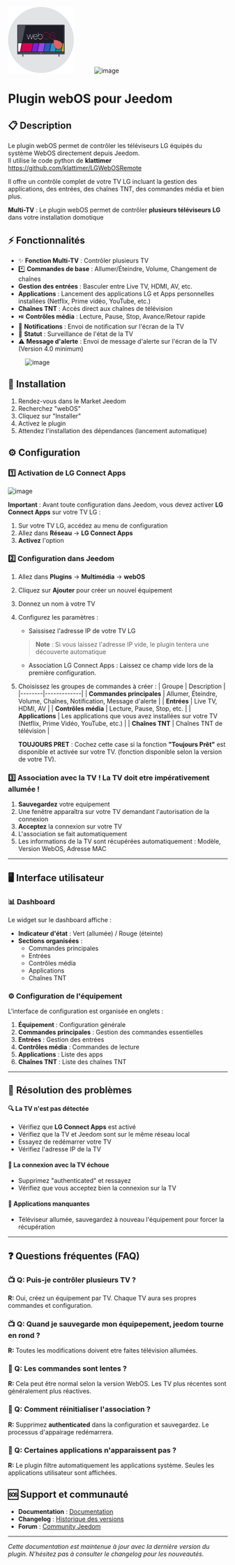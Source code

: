 <img src="./images/webOS_icon.png" 
     alt="webOS_icon" 
     style="width:30%; height:auto;" /> 
&nbsp;&nbsp;&nbsp;&nbsp;&nbsp;&nbsp;&nbsp;&nbsp;&nbsp;&nbsp;
<img src="https://github.com/user-attachments/assets/01deb7fa-6b1c-4a43-afdb-e1ea276d6f5f" 
     alt="image" 
     style="width:45%; height:auto;" />


# Plugin webOS pour Jeedom

## 📋 Description

Le plugin webOS permet de contrôler les téléviseurs LG équipés du système WebOS directement depuis Jeedom.  
Il utilise le code python de **klattimer** https://github.com/klattimer/LGWebOSRemote

Il offre un contrôle complet de votre TV LG incluant la gestion des applications, des entrées, des chaînes TNT, des commandes média et bien plus.

**Multi-TV** : Le plugin webOS permet de contrôler **plusieurs téléviseurs LG** dans votre installation domotique

## ⚡ Fonctionnalités

- ✨ **Fonction Multi-TV** : Contrôler plusieurs TV
- *️⃣ **Commandes de base** : Allumer/Éteindre, Volume, Changement de chaînes
-  **Gestion des entrées** : Basculer entre Live TV, HDMI, AV, etc.
-  **Applications** : Lancement des applications LG et Apps personnelles installées (Netflix, Prime vidéo, YouTube, etc.)
-  **Chaînes TNT** : Accès direct aux chaînes de télévision
- ⏯️ **Contrôles média** : Lecture, Pause, Stop, Avance/Retour rapide
- 💬 **Notifications** : Envoi de notification sur l'écran de la TV
- 🔄 **Statut** : Surveillance de l'état de la TV
- ⚠️ **Message d'alerte** : Envoi de message d'alerte sur l'écran de la TV (Version 4.0 minimum)


&nbsp;&nbsp;&nbsp;&nbsp;&nbsp;&nbsp;&nbsp;&nbsp;&nbsp;&nbsp;<img src="https://github.com/user-attachments/assets/2cca607e-4b15-405c-abc8-88589e50ab36" 
     alt="image" 
     style="width:45%; height:auto;" />

## 🚀 Installation

1. Rendez-vous dans le Market Jeedom
2. Recherchez "webOS" 
3. Cliquez sur "Installer"
4. Activez le plugin
5. Attendez l'installation des dépendances (lancement automatique)

## ⚙️ Configuration

  ### 1️⃣ Activation de LG Connect Apps  
  
<img src="https://github.com/user-attachments/assets/a17c6726-2efc-401d-a6e5-33d343ed99e5" 
     alt="image" 
     style="width:30%; height:auto;" />

  **Important** : Avant toute configuration dans Jeedom, vous devez activer **LG Connect Apps** sur votre TV LG :

  1. Sur votre TV LG, accédez au menu de configuration
  2. Allez dans **Réseau** → **LG Connect Apps**
  3. **Activez** l'option

  ### 2️⃣ Configuration dans Jeedom

  1. Allez dans **Plugins** → **Multimédia** → **webOS**
  2. Cliquez sur **Ajouter** pour créer un nouvel équipement
  3. Donnez un nom à votre TV
  4. Configurez les paramètres :
     - Saissisez l'adresse IP de votre TV LG
     > **Note** : Si vous laissez l'adresse IP vide, le plugin tentera une découverte automatique
     - Association LG Connect Apps : Laissez ce champ vide lors de la première configuration.
  5. Choisissez les groupes de commandes à créer :
     | Groupe | Description |
     |--------|-------------|
     | **Commandes principales** | Allumer, Éteindre, Volume, Chaînes, Notification, Message d'alerte |
     | **Entrées** | Live TV, HDMI, AV  |
     | **Contrôles média** | Lecture, Pause, Stop, etc. |
     | **Applications** | Les applications que vous avez installées sur votre TV (Netflix, Prime Vidéo, YouTube, etc.) |
     | **Chaînes TNT** | Chaînes TNT de télévision |

      **TOUJOURS PRET** : Cochez cette case si la fonction **"Toujours Prêt"** est disponible et activée sur votre TV.
      (fonction disponible selon la version de votre TV).

  ### 3️⃣ Association avec la TV ! La TV doit etre impérativement allumée !

  1. **Sauvegardez** votre equipement
  2. Une fenêtre apparaîtra sur votre TV demandant l'autorisation de la connexion
  3. **Acceptez** la connexion sur votre TV
  4. L'association se fait automatiquement
  5. Les informations de la TV sont récupérées automatiquement : Modèle, Version WebOS, Adresse MAC

---

  ## 🖥️ Interface utilisateur

  ### 📊 Dashboard

  Le widget sur le dashboard affiche :
  - **Indicateur d'état** : Vert (allumée) / Rouge (éteinte)
  - **Sections organisées** :
    - Commandes principales
    - Entrées
    - Contrôles média
    - Applications
    - Chaînes TNT

  ### ⚙️ Configuration de l'équipement 

  L'interface de configuration est organisée en onglets :

  1. **Équipement** : Configuration générale
  2. **Commandes principales** : Gestion des commandes essentielles
  3. **Entrées** : Gestion des entrées
  4. **Contrôles média** : Commandes de lecture
  5. **Applications** : Liste des apps
  6. **Chaînes TNT** : Liste des chaînes TNT


---
## 🔧 Résolution des problèmes

  #### 🔍 La TV n'est pas détectée
  - Vérifiez que **LG Connect Apps** est activé
  - Vérifiez que la TV et Jeedom sont sur le même réseau local
  - Essayez de redémarrer votre TV
  - Vérifiez l'adresse IP de la TV

  #### 🔗 La connexion avec la TV échoue
  - Supprimez "authenticated" et ressayez
  - Vérifiez que vous acceptez bien la connexion sur la TV

  #### 📱 Applications manquantes
  - Téléviseur allumée, sauvegardez à nouveau l'équipement pour forcer la récupération

---

## ❓ Questions fréquentes (FAQ)

### 📺 Q: Puis-je contrôler plusieurs TV ?
**R:** Oui, créez un équipement par TV. Chaque TV aura ses propres commandes et configuration.

### 📺 Q: Quand je sauvegarde mon équipepement, jeedom tourne en rond ?
**R:** Toutes les modifications doivent etre faites télévision allumées.

### 🐌 Q: Les commandes sont lentes ?
**R:** Cela peut être normal selon la version WebOS. Les TV plus récentes sont généralement plus réactives.

### 🔄 Q: Comment réinitialiser l'association ?
**R:** Supprimez **authenticated** dans la configuration et sauvegardez. Le processus d'appairage redémarrera.

### 📱 Q: Certaines applications n'apparaissent pas ?
**R:** Le plugin filtre automatiquement les applications système. Seules les applications utilisateur sont affichées.

## 🆘 Support et communauté

- **Documentation** : [Documentation ](https://didier3l.github.io/webOS-Documentation/)
- **Changelog** : [Historique des versions](https://didier3l.github.io/webOS-Documentation/changelog)
- **Forum** : [Community Jeedom](https://community.jeedom.com/tag/plugin-webOS)

---

*Cette documentation est maintenue à jour avec la dernière version du plugin. N'hésitez pas à consulter le changelog pour les nouveautés.*

